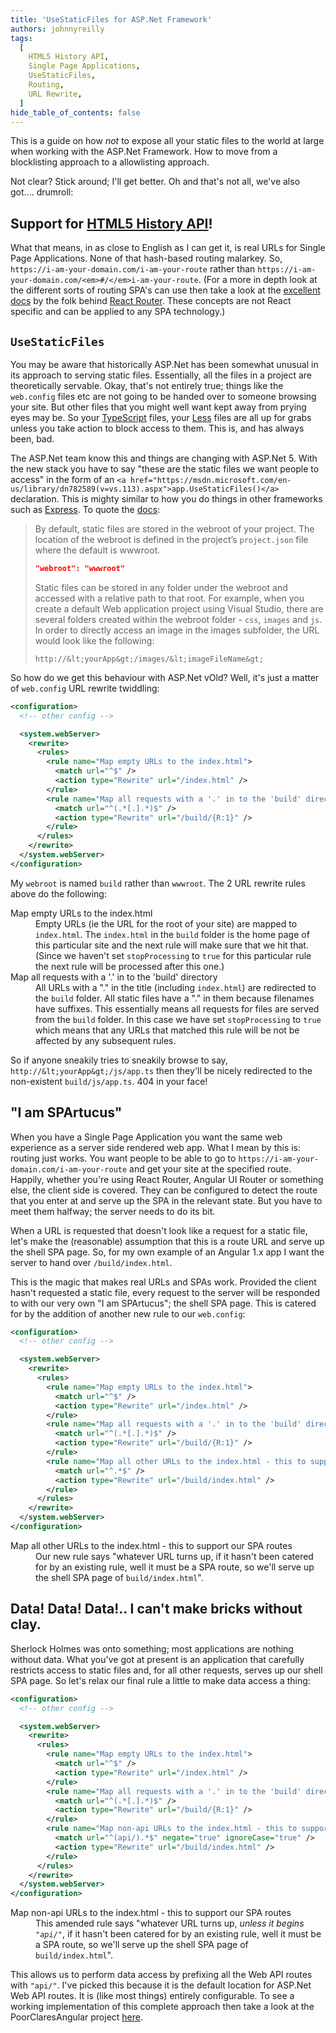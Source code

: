```yaml
---
title: 'UseStaticFiles for ASP.Net Framework'
authors: johnnyreilly
tags:
  [
    HTML5 History API,
    Single Page Applications,
    UseStaticFiles,
    Routing,
    URL Rewrite,
  ]
hide_table_of_contents: false
---
```


This is a guide on how _not_ to expose all your static files to the world at large when working with the ASP.Net Framework. How to move from a blocklisting approach to a allowlisting approach.

Not clear? Stick around; I'll get better. Oh and that's not all, we've also got.... drumroll:

## Support for [HTML5 History API](https://html.spec.whatwg.org/multipage/browsers.html#the-history-interface)!

What that means, in as close to English as I can get it, is real URLs for Single Page Applications. None of that hash-based routing malarkey. So, `https://i-am-your-domain.com/i-am-your-route` rather than `https://i-am-your-domain.com/<em>#/</em>i-am-your-route`. (For a more in depth look at the different sorts of routing SPA's can use then take a look at the [excellent docs](http://rackt.org/history/stable/GettingStarted.html) by the folk behind [React Router](https://github.com/rackt/react-router). These concepts are not React specific and can be applied to any SPA technology.)

## `UseStaticFiles`

You may be aware that historically ASP.Net has been somewhat unusual in its approach to serving static files. Essentially, all the files in a project are theoretically servable. Okay, that's not entirely true; things like the `web.config` files etc are not going to be handed over to someone browsing your site. But other files that you might well want kept away from prying eyes may be. So your [TypeScript](http://www.typescriptlang.org/) files, your [Less](http://lesscss.org/) files are all up for grabs unless you take action to block access to them. This is, and has always been, bad.

The ASP.Net team know this and things are changing with ASP.Net 5. With the new stack you have to say "these are the static files we want people to access" in the form of an `<a href="https://msdn.microsoft.com/en-us/library/dn782589(v=vs.113).aspx">app.UseStaticFiles()</a>` declaration. This is mighty similar to how you do things in other frameworks such as [Express](http://expressjs.com/en/starter/static-files.html). To quote the [docs](https://docs.asp.net/en/latest/fundamentals/static-files.html#serving-static-files):

> By default, static files are stored in the webroot of your project. The location of the webroot is defined in the project’s `project.json` file where the default is wwwroot.
>
> ```json
> "webroot": "wwwroot"
> ```
>
> Static files can be stored in any folder under the webroot and accessed with a relative path to that root. For example, when you create a default Web application project using Visual Studio, there are several folders created within the webroot folder - `css`, `images` and `js`. In order to directly access an image in the images subfolder, the URL would look like the following:
>
> `http://&lt;yourApp&gt;/images/&lt;imageFileName&gt;`

So how do we get this behaviour with ASP.Net vOld? Well, it's just a matter of `web.config` URL rewrite twiddling:

```xml
<configuration>
  <!-- other config -->

  <system.webServer>
    <rewrite>
      <rules>
        <rule name="Map empty URLs to the index.html">
          <match url="^$" />
          <action type="Rewrite" url="/index.html" />
        </rule>
        <rule name="Map all requests with a '.' in to the 'build' directory" stopProcessing="true">
          <match url="^(.*[.].*)$" />
          <action type="Rewrite" url="/build/{R:1}" />
        </rule>
      </rules>
    </rewrite>
  </system.webServer>
</configuration>
```

My `webroot` is named `build` rather than `wwwroot`. The 2 URL rewrite rules above do the following:

<dl><dt>Map empty URLs to the index.html</dt><dd>Empty URLs (ie the URL for the root of your site) are mapped to <code>index.html</code>. The <code>index.html</code> in the <code>build</code> folder is the home page of this particular site and the next rule will make sure that we hit that. (Since we haven't set <code>stopProcessing</code> to <code>true</code> for this particular rule the next rule will be processed after this one.)</dd><dt>Map all requests with a '.' in to the 'build' directory</dt><dd>All URLs with a "." in the title (including <code>index.html</code>) are redirected to the <code>build</code> folder. All static files have a "." in them because filenames have suffixes. This essentially means all requests for files are served from the <code>build</code> folder. In this case we have set <code>stopProcessing</code> to <code>true</code> which means that any URLs that matched this rule will be not be affected by any subsequent rules.</dd></dl>

So if anyone sneakily tries to sneakily browse to say, `http://&lt;yourApp&gt;/js/app.ts` then they'll be nicely redirected to the non-existent `build/js/app.ts`. 404 in your face!

## "I am SPArtucus"

When you have a Single Page Application you want the same web experience as a server side rendered web app. What I mean by this is: routing just works. You want people to be able to go to `https://i-am-your-domain.com/i-am-your-route` and get your site at the specified route. Happily, whether you're using React Router, Angular UI Router or something else, the client side is covered. They can be configured to detect the route that you enter at and serve up the SPA in the relevant state. But you have to meet them halfway; the server needs to do its bit.

When a URL is requested that doesn't look like a request for a static file, let's make the (reasonable) assumption that this is a route URL and serve up the shell SPA page. So, for my own example of an Angular 1.x app I want the server to hand over `/build/index.html`.

This is the magic that makes real URLs and SPAs work. Provided the client hasn't requested a static file, every request to the server will be responded to with our very own "I am SPArtucus"; the shell SPA page. This is catered for by the addition of another new rule to our `web.config`:

```xml
<configuration>
  <!-- other config -->

  <system.webServer>
    <rewrite>
      <rules>
        <rule name="Map empty URLs to the index.html">
          <match url="^$" />
          <action type="Rewrite" url="/index.html" />
        </rule>
        <rule name="Map all requests with a '.' in to the 'build' directory" stopProcessing="true">
          <match url="^(.*[.].*)$" />
          <action type="Rewrite" url="/build/{R:1}" />
        </rule>
        <rule name="Map all other URLs to the index.html - this to support our SPA routes">
          <match url="^.*$" />
          <action type="Rewrite" url="/build/index.html" />
        </rule>
      </rules>
    </rewrite>
  </system.webServer>
</configuration>
```

<dl><dt>Map all other URLs to the index.html - this to support our SPA routes</dt><dd>Our new rule says "whatever URL turns up, if it hasn't been catered for by an existing rule, well it must be a SPA route, so we'll serve up the shell SPA page of <code>build/index.html</code>".</dd></dl>

## Data! Data! Data!.. I can't make bricks without clay.

Sherlock Holmes was onto something; most applications are nothing without data. What you've got at present is an application that carefully restricts access to static files and, for all other requests, serves up our shell SPA page. So let's relax our final rule a little to make data access a thing:

```xml
<configuration>
  <!-- other config -->

  <system.webServer>
    <rewrite>
      <rules>
        <rule name="Map empty URLs to the index.html">
          <match url="^$" />
          <action type="Rewrite" url="/index.html" />
        </rule>
        <rule name="Map all requests with a '.' in to the 'build' directory" stopProcessing="true">
          <match url="^(.*[.].*)$" />
          <action type="Rewrite" url="/build/{R:1}" />
        </rule>
        <rule name="Map non-api URLs to the index.html - this to support our SPA routes">
          <match url="^(api/).*$" negate="true" ignoreCase="true" />
          <action type="Rewrite" url="/build/index.html" />
        </rule>
      </rules>
    </rewrite>
  </system.webServer>
</configuration>
```

<dl><dt>Map non-api URLs to the index.html - this to support our SPA routes</dt><dd>This amended rule says "whatever URL turns up, <em>unless it begins <code>"api/"</code></em>, if it hasn't been catered for by an existing rule, well it must be a SPA route, so we'll serve up the shell SPA page of <code>build/index.html</code>".</dd></dl>

This allows us to perform data access by prefixing all the Web API routes with `"api/"`. I've picked this because it is the default location for ASP.Net Web API routes. It is (like most things) entirely configurable. To see a working implementation of this complete approach then take a look at the PoorClaresAngular project [here](https://github.com/johnnyreilly/poorclaresarundel/tree/15e7d4ddc0f1c06fe326b44c3bdc71ceb554bf73).
